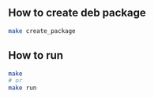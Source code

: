 ## How to create deb package
```bash
make create_package
```

## How to run
```bash
make
# or
make run
```

